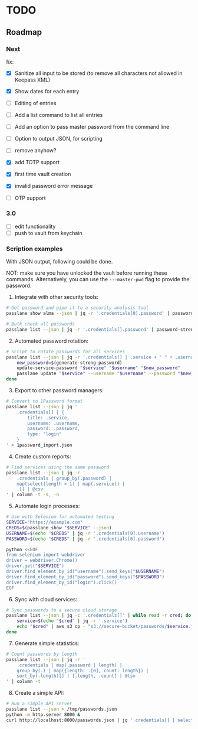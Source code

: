 # TODO

## Roadmap

### Next

fix:
- [x] Sanitize all input to be stored (to remove all characters not allowed in Keepass XML)
- [x] Show dates for each entry
- [ ] Editing of entries
- [ ] Add a list command to list all entries
- [ ] Add an option to pass master password from the command line
- [ ] Option to output JSON, for scripting
- [ ] remove anyhow?
- [x] add TOTP support
- [x] first time vault creation
- [x] invalid password error message

- [ ] OTP support

### 3.0

- [ ] edit functionality
- [ ] push to vault from keychain

### Scription examples

With JSON output, following could be done.

NOT: make sure you have unlocked the vault before running these commands. Alternatively, you can use the `---master-pwd` flag to provide the password.

1. Integrate with other security tools:

```bash
# Get password and pipe it to a security analysis tool
passlane show alma --json | jq -r '.credentials[0].password' | password-strength-checker

# Bulk check all passwords
passlane list --json | jq -r '.credentials[].password' | password-strength-checker --bulk
```

2. Automated password rotation:

```bash
# Script to rotate passwords for all services
passlane list --json | jq -r '.credentials[] | .service + " " + .username' | while read service username; do
    new_password=$(generate-strong-password)
    update-service-password "$service" "$username" "$new_password"
    passlane update "$service" --username "$username" --password "$new_password"
done
```

3. Export to other password managers:

```bash
# Convert to 1Password format
passlane list --json | jq '
    .credentials[] | {
        title: .service,
        username: .username,
        password: .password,
        type: "login"
    }
' > 1password_import.json
```

4. Create custom reports:

```bash
# Find services using the same password
passlane list --json | jq -r '
    .credentials | group_by(.password) |
    map(select(length > 1) | map(.service)) |
    .[] | @csv
' | column -t -s, -n
```

5. Automate login processes:

```bash
# Use with Selenium for automated testing
SERVICE="https://example.com"
CREDS=$(passlane show "$SERVICE" --json)
USERNAME=$(echo "$CREDS" | jq -r '.credentials[0].username')
PASSWORD=$(echo "$CREDS" | jq -r '.credentials[0].password')

python <<EOF
from selenium import webdriver
driver = webdriver.Chrome()
driver.get("$SERVICE")
driver.find_element_by_id("username").send_keys("$USERNAME")
driver.find_element_by_id("password").send_keys("$PASSWORD")
driver.find_element_by_id("login").click()
EOF
```

6. Sync with cloud services:

```bash
# Sync passwords to a secure cloud storage
passlane list --json | jq -c '.credentials[]' | while read -r cred; do
    service=$(echo "$cred" | jq -r '.service')
    echo "$cred" | aws s3 cp - "s3://secure-bucket/passwords/$service.json"
done
```

7. Generate simple statistics:

```bash
# Count passwords by length
passlane list --json | jq -r '
    .credentials | map(.password | length) |
    group_by(.) | map({length: .[0], count: length}) |
    sort_by(.length)[] | [.length, .count] | @tsv
' | column -t
```

8. Create a simple API:

```bash
# Run a simple API server
passlane list --json > /tmp/passwords.json
python -m http.server 8000 &
curl http://localhost:8000/passwords.json | jq '.credentials[] | select(.service == "example.com")'
```
